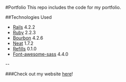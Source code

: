 #Portfolio
This repo includes the code for my portfolio. 

##Technologies Used
* [Rails](https://github.com/rails/rails) 4.2.2
* [Ruby](https://github.com/ruby/ruby) 2.2.3
* [Bourbon](https://github.com/thoughtbot/bourbon) 4.2.6
* [Neat](https://github.com/thoughtbot/neat) 1.7.2
* [Refills](https://github.com/thoughtbot/refills) 0.1.0
* [Font-awesome-sass](fontawesome.io) 4.4.0

--

###Check out my website [here](http://lorencrawford.herokuapp.com)!